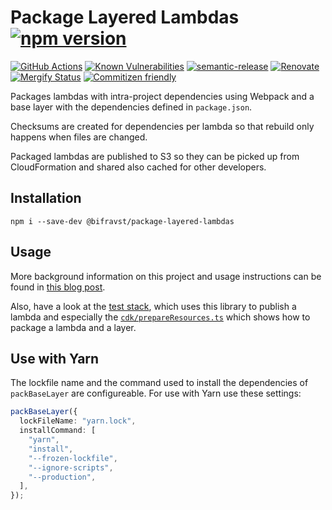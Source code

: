 # Package Layered Lambdas [![npm version](https://img.shields.io/npm/v/@bifravst/package-layered-lambdas.svg)](https://www.npmjs.com/package/@bifravst/package-layered-lambdas)

[![GitHub Actions](https://github.com/bifravst/package-layered-lambdas/workflows/Test%20and%20Release/badge.svg)](https://github.com/bifravst/package-layered-lambdas/actions)
[![Known Vulnerabilities](https://snyk.io/test/github/bifravst/package-layered-lambdas/badge.svg)](https://snyk.io/test/github/bifravst/package-layered-lambdas)
[![semantic-release](https://img.shields.io/badge/%20%20%F0%9F%93%A6%F0%9F%9A%80-semantic--release-e10079.svg)](https://github.com/semantic-release/semantic-release)
[![Renovate](https://img.shields.io/badge/renovate-enabled-brightgreen.svg)](https://renovatebot.com)
[![Mergify Status](https://img.shields.io/endpoint.svg?url=https://dashboard.mergify.io/badges/bifravst/package-layered-lambdas&style=flat)](https://mergify.io)
[![Commitizen friendly](https://img.shields.io/badge/commitizen-friendly-brightgreen.svg)](http://commitizen.github.io/cz-cli/)

Packages lambdas with intra-project dependencies using Webpack and a base layer
with the dependencies defined in `package.json`.

Checksums are created for dependencies per lambda so that rebuild only happens
when files are changed.

Packaged lambdas are published to S3 so they can be picked up from
CloudFormation and shared also cached for other developers.

## Installation

    npm i --save-dev @bifravst/package-layered-lambdas

## Usage

More background information on this project and usage instructions can be found
in
[this blog post](https://coderbyheart.com/how-i-package-typescript-lambdas-for-aws/).

Also, have a look at the [test stack](./cdk/cloudformation.ts), which uses this
library to publish a lambda and especially the
[`cdk/prepareResources.ts`](./cdk/prepareResources.ts) which shows how to
package a lambda and a layer.

## Use with Yarn

The lockfile name and the command used to install the dependencies of
`packBaseLayer` are configureable. For use with Yarn use these settings:

```typescript
packBaseLayer({
  lockFileName: "yarn.lock",
  installCommand: [
    "yarn",
    "install",
    "--frozen-lockfile",
    "--ignore-scripts",
    "--production",
  ],
});
```
